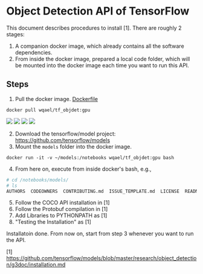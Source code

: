 # Object Detection API of TensorFlow

This document describes procedures to install [1]. There are roughly 2 stages:

1. A companion docker image, which already contains all the software 
dependencies.
2. From inside the docker image, prepared a local code folder, which will be 
mounted into the docker image each time you want to run this API.

## Steps

1. Pull the docker image. [Dockerfile](docker-gpu/Dockerfile)

`docker pull wqael/tf_objdet:gpu`

[![](https://images.microbadger.com/badges/image/wqael/tf_objdet:gpu.svg)](https://microbadger.com/images/wqael/tf_objdet:gpu)
[![](https://images.microbadger.com/badges/commit/wqael/tf_objdet:gpu.svg)](https://microbadger.com/images/wqael/tf_objdet:gpu)
![](https://img.shields.io/docker/automated/wqael/tf_objdet.svg)
![](https://img.shields.io/docker/build/wqael/tf_objdet.svg)

2. Download the tensorflow/model project: https://github.com/tensorflow/models
3. Mount the `models` folder into the docker image.

`docker run -it -v ~/models:/notebooks wqael/tf_objdet:gpu bash`

4. From here on, execute from inside docker's bash, e.g.,

```sh
# cd /notebooks/models/
# ls
AUTHORS  CODEOWNERS  CONTRIBUTING.md  ISSUE_TEMPLATE.md  LICENSE  README.md  WORKSPACE  official  research  samples  tutorials
```

5. Follow the COCO API installation in [1]
6. Follow the Protobuf compilation in [1]
7. Add Libraries to PYTHONPATH as [1]
8. "Testing the Installation" as [1]

Installatoin done. From now on, start from step 3 whenever you want to run the API.


[1] https://github.com/tensorflow/models/blob/master/research/object_detection/g3doc/installation.md
